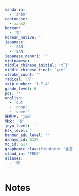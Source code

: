 ```yaml
---
mandarin:
  - 'zhǎn'
cantonese:
  - zaam2
korean:
  - '참'
korean_native: ''
japanese:
  - 'ZAN'
  - 'SAN'
japanese_nanori: ''
vietnamese:
middle_chinese_initial: 't͡ʃ'
middle_chinese_final: 'ɣɛm'
stroke_count: ''
radical: '斤'
skip_number: '1-7-4'
grade_level: 6
pos: ''
english:
  - 'cut'
  - 'chop'
  - 'sever'
羅馬字: 'jam'
韓文: '잠'
joyo_level: ''
hsk_level: ''
hanmun_edu_level: ''
danayo_id: 6129
mc_id: 617
graphemic_classification: '會意'
stand_in: 'TRUE'
aliases:
  - '斩'
---
```


# Notes
